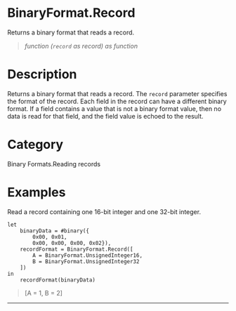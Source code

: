﻿# BinaryFormat.Record
Returns a binary format that reads a record.
> _function (<code>record</code> as record) as function_
# Description 
Returns a binary format that reads a record.  The <code>record</code> parameter specifies the format of the record.  Each field in the record can have a different binary format.  If a field contains a value that is not a binary format value, then no data is read for that field, and the field value is echoed to the result.
# Category 
Binary Formats.Reading records
# Examples 
Read a record containing one 16-bit integer and one 32-bit integer.
```
let
    binaryData = #binary({
        0x00, 0x01, 
        0x00, 0x00, 0x00, 0x02}),
    recordFormat = BinaryFormat.Record([
        A = BinaryFormat.UnsignedInteger16,
        B = BinaryFormat.UnsignedInteger32
    ])
in
    recordFormat(binaryData)
```
> [A = 1, B = 2]
***
